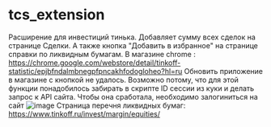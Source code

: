 # tcs_extension
Расширение для инвестиций тинька. Добавляет сумму всех сделок на странице Сделки. А также кнопка "Добавить в избранное" на странице справки по ликвидным бумагам.
В магазине chrome : https://chrome.google.com/webstore/detail/tinkoff-statistic/epjbfndalmbnegpfpncakhfodogloheo?hl=ru 
Обновить приложение в магазине с кнопкой не удалось. Возможно потому, что для этой функции понадобилось забирать в скрипте ID сессии из куки и делать запрос к API сайта. Чтобы она сработала, необходимо залогиниться на сайт
![image](https://user-images.githubusercontent.com/3456280/117287455-08615280-ae73-11eb-9a4b-33fc2abd0c1b.png)
Страница перечня ликвидных бумаг: https://www.tinkoff.ru/invest/margin/equities/
